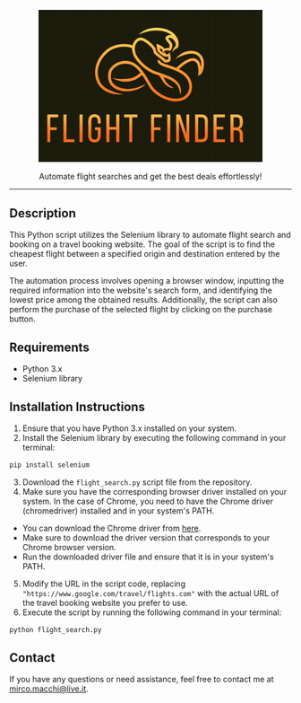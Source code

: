 <p align="center">
<img src="img/logo.png" width="400" />
</p>
<p align="center">
Automate flight searches and get the best deals effortlessly!
</p>

***


## Description

This Python script utilizes the Selenium library to automate flight search and booking on a travel booking website. The goal of the script is to find the cheapest flight between a specified origin and destination entered by the user.

The automation process involves opening a browser window, inputting the required information into the website's search form, and identifying the lowest price among the obtained results. Additionally, the script can also perform the purchase of the selected flight by clicking on the purchase button.

## Requirements

- Python 3.x
- Selenium library

## Installation Instructions

1. Ensure that you have Python 3.x installed on your system.
2. Install the Selenium library by executing the following command in your terminal:
```bash
pip install selenium
```

3. Download the `flight_search.py` script file from the repository.
4. Make sure you have the corresponding browser driver installed on your system. In the case of Chrome, you need to have the Chrome driver (chromedriver) installed and in your system's PATH.
- You can download the Chrome driver from [here](https://developer.chrome.com/docs/chromedriver/downloads?hl=it).
- Make sure to download the driver version that corresponds to your Chrome browser version.
- Run the downloaded driver file and ensure that it is in your system's PATH.
5. Modify the URL in the script code, replacing `"https://www.google.com/travel/flights.com"` with the actual URL of the travel booking website you prefer to use.
6. Execute the script by running the following command in your terminal:
```bash
python flight_search.py
```

## Contact

If you have any questions or need assistance, feel free to contact me at [mirco.macchi@live.it](mailto:mirco.macchi@live.it).
